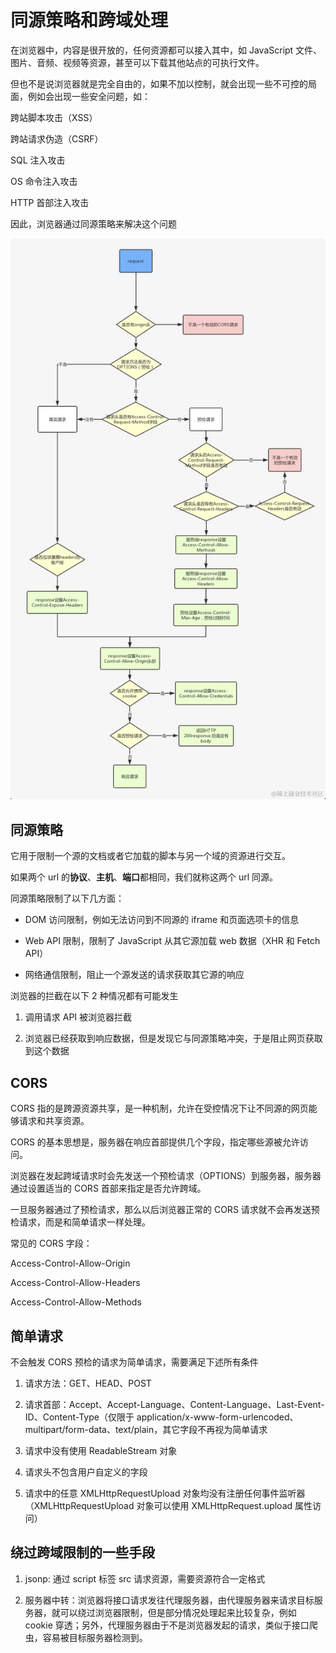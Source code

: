 # 同源策略和跨域处理

在浏览器中，内容是很开放的，任何资源都可以接入其中，如 JavaScript 文件、图片、音频、视频等资源，甚至可以下载其他站点的可执行文件。

但也不是说浏览器就是完全自由的，如果不加以控制，就会出现一些不可控的局面，例如会出现一些安全问题，如：

跨站脚本攻击（XSS）

跨站请求伪造（CSRF）

SQL 注入攻击

OS 命令注入攻击

HTTP 首部注入攻击

因此，浏览器通过同源策略来解决这个问题

![跨域机制](cross-site.png)

## 同源策略

它用于限制一个源的文档或者它加载的脚本与另一个域的资源进行交互。

如果两个 url 的**协议**、**主机**、**端口**都相同，我们就称这两个 url 同源。

同源策略限制了以下几方面：

- DOM 访问限制，例如无法访问到不同源的 iframe 和页面选项卡的信息

- Web API 限制，限制了 JavaScript 从其它源加载 web 数据（XHR 和 Fetch API）

- 网络通信限制，阻止一个源发送的请求获取其它源的响应

浏览器的拦截在以下 2 种情况都有可能发生

1. 调用请求 API 被浏览器拦截

2. 浏览器已经获取到响应数据，但是发现它与同源策略冲突，于是阻止网页获取到这个数据

## CORS

CORS 指的是跨源资源共享，是一种机制，允许在受控情况下让不同源的网页能够请求和共享资源。

CORS 的基本思想是，服务器在响应首部提供几个字段，指定哪些源被允许访问。

浏览器在发起跨域请求时会先发送一个预检请求（OPTIONS）到服务器，服务器通过设置适当的 CORS 首部来指定是否允许跨域。

一旦服务器通过了预检请求，那么以后浏览器正常的 CORS 请求就不会再发送预检请求，而是和简单请求一样处理。

常见的 CORS 字段：

Access-Control-Allow-Origin

Access-Control-Allow-Headers

Access-Control-Allow-Methods

## 简单请求

不会触发 CORS 预检的请求为简单请求，需要满足下述所有条件

1. 请求方法：GET、HEAD、POST

2. 请求首部：Accept、Accept-Language、Content-Language、Last-Event-ID、Content-Type（仅限于 application/x-www-form-urlencoded、multipart/form-data、text/plain，其它字段不再视为简单请求

3. 请求中没有使用 ReadableStream 对象

4. 请求头不包含用户自定义的字段

5. 请求中的任意 XMLHttpRequestUpload 对象均没有注册任何事件监听器（XMLHttpRequestUpload 对象可以使用 XMLHttpRequest.upload 属性访问）

## 绕过跨域限制的一些手段

1. jsonp: 通过 script 标签 src 请求资源，需要资源符合一定格式

2. 服务器中转：浏览器将接口请求发往代理服务器，由代理服务器来请求目标服务器，就可以绕过浏览器限制，但是部分情况处理起来比较复杂，例如 cookie 穿透；另外，代理服务器由于不是浏览器发起的请求，类似于接口爬虫，容易被目标服务器检测到。
